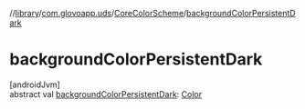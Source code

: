 //[library](../../../index.md)/[com.glovoapp.uds](../index.md)/[CoreColorScheme](index.md)/[backgroundColorPersistentDark](background-color-persistent-dark.md)

# backgroundColorPersistentDark

[androidJvm]\
abstract val [backgroundColorPersistentDark](background-color-persistent-dark.md): [Color](https://developer.android.com/reference/kotlin/androidx/compose/ui/graphics/Color.html)
